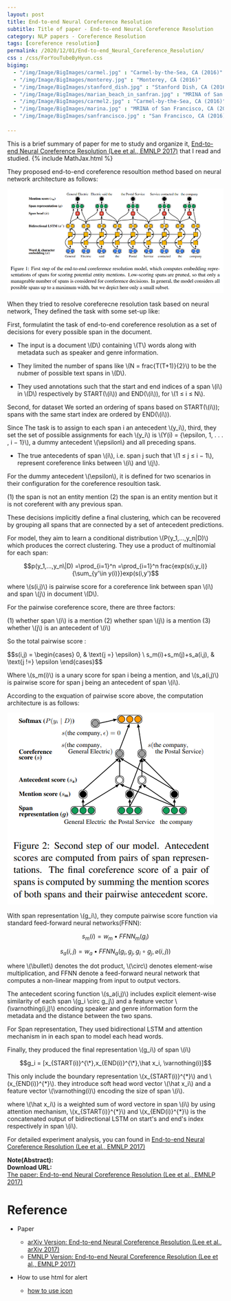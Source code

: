 ```yaml
---
layout: post
title: End-to-end Neural Coreference Resolution
subtitle: Title of paper - End-to-end Neural Coreference Resolution
category: NLP papers - Coreference Resolution
tags: [coreference resolution]
permalink: /2020/12/01/End-to-end_Neural_Coreference_Resolution/
css : /css/ForYouTubeByHyun.css
bigimg: 
  - "/img/Image/BigImages/carmel.jpg" : "Carmel-by-the-Sea, CA (2016)"
  - "/img/Image/BigImages/monterey.jpg" : "Monterey, CA (2016)"
  - "/img/Image/BigImages/stanford_dish.jpg" : "Stanford Dish, CA (2016)"
  - "/img/Image/BigImages/marian_beach_in_sanfran.jpg" : "MRINA of San Francisco, CA (2016)"
  - "/img/Image/BigImages/carmel2.jpg" : "Carmel-by-the-Sea, CA (2016)"
  - "/img/Image/BigImages/marina.jpg" : "MRINA of San Francisco, CA (2016)"
  - "/img/Image/BigImages/sanfrancisco.jpg" : "San Francisco, CA (2016)"
  
---
```


This is a brief summary of paper for me to study and organize it, [End-to-end Neural Coreference Resolution (Lee et al., EMNLP 2017)](https://www.aclweb.org/anthology/D17-1018/) that I read and studied. 
{% include MathJax.html %}


They proposed end-to-end coreference resoultion method based on neural network architecture as follows: 


![Lee et al., EMNLP 2017](/img/Image/NaturalLanguageProcessing/NLPLabs/Paper_Investigation/Coreference_Resolution/2020-12-01-End-to-end_Neural_Coreference_Resolution/architecture.PNG)

When they tried to resolve coreferecne resolution task based on neural network, They defined the task with some set-up like:

First, formulatint the task of end-to-end coreference resolution as a set of decisions for every possible span in the document.

- The input is a document \\(D\\) containing \\(T\\) words along with metadata such as speaker and genre information.

- They limited the number of spans like \\(N = frac{T(T+1)}{2}\\) to be the nubmer of possible text spans in \\(D\\). 

- They used annotations such that the start and end indices of a span \\(i\\) in \\(D\\) respectively by START(\\(i\\)) and END(\\(i\\)), for \\(1 ≤ i ≤ N\\).

Second, for dataset We sorted an ordering of spans based on START(\\(i\\)); spans with the same start index are ordered by END(\\(i\\)).

Since The task is to assign to each span i an antecedent \\(y_i\\), third, they set the set of possible assignments for each \\(y_i\\) is \\(Y(i) = {\epsilon, 1, . . . , i − 1}\\), a dummy antecedent \\(\epsilon\\) and all preceding spans. 

- The true antecedents of span \\(i\\), i.e. span j such that \\(1 ≤ j ≤ i − 1\\), represent coreference links between \\(i\\) and \\(j\\).

For the dummy antecedent \\(\epsilon\\), it is defined for two scenarios in their configuration for the coreference resoultion task. 

(1) the span is not an entity mention 
(2) the span is an entity mention but it is not coreferent with any previous span.

These decisions implicitly define a final clustering, which can be recovered by grouping all spans that are connected by a set of antecedent predictions.

For model, they aim to learn a conditional distribution \\(P(y_1,...,y_n\|D)\\) which produces the correct clustering. They use a product of multinomial for each span:

$$p(y_1,...,y_n\|D) =\prod_{i=1}^n =\prod_{i=1}^n frac{exp(s(i,y_i)}{\sum_{y'\in y(i)}}exp(s(i,y')$$

where \\(s(i,j)\\) is pairwise score for a coreference link between span \\(i\\) and span \\(j\\) in document \\(D\\).

For the pairwise coreference score, there are three factors:

(1) whether span \\(i\\) is a mention
(2) whether span \\(j\\) is a mention
(3) whether \\(j\\) is an antecedent of \\(i\\)

So the total pairwise score :

$$s(i,j) =  \begin{cases}
0,  & \text{j =} \epsilon} \\
s_m(i)+s_m(j)+s_a(i,j), & \text{j !=} \epsilon
\end{cases}$$

Where \\(s_m(i)\\) is a unary score for span i being a mention, and \\(s_a(i,j)\\) is pairwise score for span j being an antecedent of span \\(i\\).

According to the exquation of pairwise score above, the computation architecture is as follows:

![Lee et al., EMNLP 2017](/img/Image/NaturalLanguageProcessing/NLPLabs/Paper_Investigation/Coreference_Resolution/2020-12-01-End-to-end_Neural_Coreference_Resolution/score_computation.PNG)

With span representation \\(g_i\\), they compute pairwise score function via standard feed-forward neural networks(FFNN):

$$s_m(i) = w_m \bullet FFNN_m(g_i)$$

$$s_a(i,j) = w_a \bullet FFNN_a(g_i,g_j,g_i \circ g_j, \varnothing(i,j))$$

where \\(\bullet\\) denotes the dot product, \\(\circ\\) denotes element-wise multiplication, and FFNN denote a feed-forward neural network that computes a non-linear mapping from input to output vectors.

The antecedent scoring function \\(s_a(i,j)\\) includes explicit element-wise similarity of each span \\(g_i \circ g_j\\) and a feature vector \\(\varnothing(i,j)\\) encoding speaker and genre information form the metadata and the distance between the two spans.

For Span representation, They used bidirectional LSTM and attention mechanism in in each span to model each head words.

Finally, they produced the final representation \\(g_i\\) of span \\(i\\)

$$g_i = [x_{START(i)}^{\*},x_{END(i)}^{\*},\hat x_i, \varnothing(i)]$$

This only include the boundary representation \\(x_{START(i)}^{\*}\\) and \\(x_{END(i)}^{\*}\\). they introduce soft head word vector \\(\hat x_i\\) and a feature vector \\(\varnothing(i)\\) encoding the size of span \\(i\\).

where \\(\hat x_i\\) is a weighted sum of word vectore in span \\(i\\) by using attention mechanism, \\(x_{START(i)}^{\*}\\) and \\(x_{END(i)}^{\*}\\) is the concatenated output of bidirectional LSTM on start's and end's index respectively in span \\(i\\).

For detailed experiment analysis, you can found in [End-to-end Neural Coreference Resolution (Lee et al., EMNLP 2017)](https://www.aclweb.org/anthology/D17-1018/)

<div class="alert alert-info" role="alert"><i class="fa fa-info-circle"></i> <b>Note(Abstract): </b>

</div>
    
<div class="alert alert-success" role="alert"><i class="fa fa-paperclip fa-lg"></i> <b>Download URL: </b><br>
  <a href="https://www.aclweb.org/anthology/D17-1018/">The paper: End-to-end Neural Coreference Resolution (Lee et al., EMNLP 2017)</a>
</div>

# Reference 

- Paper 
  - [arXiv Version: End-to-end Neural Coreference Resolution (Lee et al., arXiv 2017)](https://arxiv.org/abs/1707.07045)
  - [EMNLP Version: End-to-end Neural Coreference Resolution (Lee et al., EMNLP 2017)](https://www.aclweb.org/anthology/D17-1018/)
  
- How to use html for alert
  - [how to use icon](http://idratherbewriting.com/documentation-theme-jekyll/mydoc_icons.html)
    


